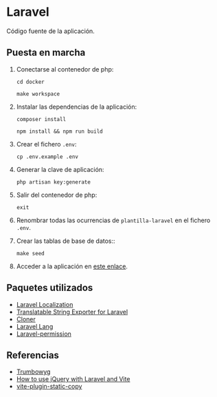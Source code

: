 # Laravel

Código fuente de la aplicación.

## Puesta en marcha

1. Conectarse al contenedor de php:

    ```shell
    cd docker
    ```

    ```shell
    make workspace
    ```

2. Instalar las dependencias de la aplicación:

    ```shell
    composer install
    ```

    ```shell
    npm install && npm run build
    ```

3. Crear el fichero `.env`:

    ```shell
    cp .env.example .env
    ```

4. Generar la clave de aplicación:

    ```shell
    php artisan key:generate
    ```

5. Salir del contenedor de php:

    ```shell
    exit
    ```

6. Renombrar todas las ocurrencias de `plantilla-laravel` en el fichero `.env`.

7. Crear las tablas de base de datos::

    ```shell
    make seed
    ```

8. Acceder a la aplicación en [este enlace](https://kcm.test).

## Paquetes utilizados

- [Laravel Localization](https://github.com/mcamara/laravel-localization)
- [Translatable String Exporter for Laravel](https://github.com/kkomelin/laravel-translatable-string-exporter)
- [Cloner](https://github.com/BKWLD/cloner)
- [Laravel Lang](https://laravel-lang.com/installation.html)
- [Laravel-permission](https://spatie.be/docs/laravel-permission/v6/introduction)

## Referencias

- [Trumbowyg](https://alex-d.github.io/Trumbowyg/)
- [How to use jQuery with Laravel and Vite](https://devdojo.com/thinkverse/how-to-use-jquery-with-laravel-and-vite)
- [vite-plugin-static-copy](https://github.com/sapphi-red/vite-plugin-static-copy)
